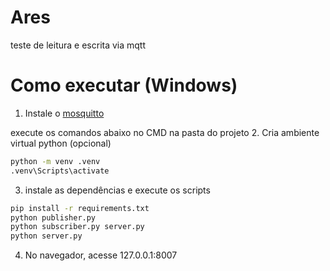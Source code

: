 # Ares
teste de leitura e escrita via mqtt

# Como executar (Windows)
1. Instale o [mosquitto](https://mosquitto.org/download/)

execute os comandos abaixo no CMD na pasta do projeto
2. Cria ambiente virtual python (opcional)
```cmd
python -m venv .venv
.venv\Scripts\activate
```
3. instale as dependências e execute os scripts
```cmd
pip install -r requirements.txt
python publisher.py
python subscriber.py server.py
python server.py
```
4. No navegador, acesse 127.0.0.1:8007

